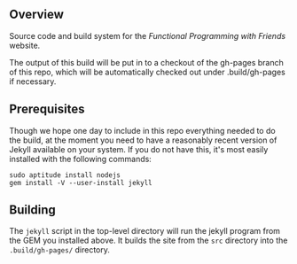 Overview
--------

Source code and build system for the _Functional Programming with Friends_
website.

The output of this build will be put in to a checkout of the gh-pages
branch of this repo, which will be automatically checked out under
.build/gh-pages if necessary.

Prerequisites
-------------

Though we hope one day to include in this repo everything needed to do
the build, at the moment you need to have a reasonably recent version
of Jekyll available on your system. If you do not have this, it's most
easily installed with the following commands:

    sudo aptitude install nodejs
    gem install -V --user-install jekyll

Building
--------

The `jekyll` script in the top-level directory will run the jekyll
program from the GEM you installed above. It builds the site from
the `src` directory into the `.build/gh-pages/` directory.
